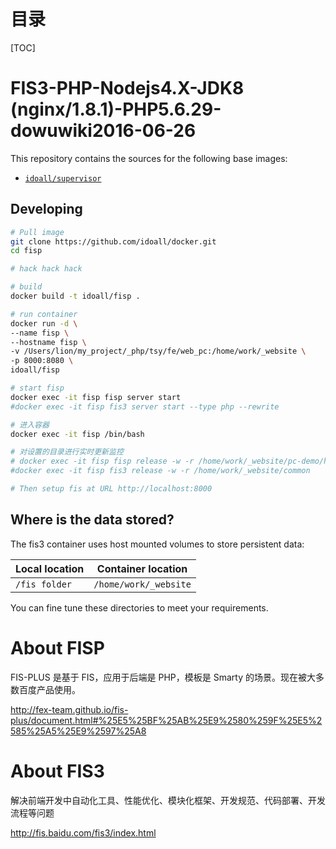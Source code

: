 # 目录

[TOC]

# FIS3-PHP-Nodejs4.X-JDK8 (nginx/1.8.1)-PHP5.6.29-dowuwiki2016-06-26



This repository contains the sources for the following base images:
- [`idoall/supervisor`](https://hub.docker.com/r/idoall/supervisor/)


## Developing

```bash
# Pull image
git clone https://github.com/idoall/docker.git
cd fisp

# hack hack hack

# build
docker build -t idoall/fisp .

# run container
docker run -d \
--name fisp \
--hostname fisp \
-v /Users/lion/my_project/_php/tsy/fe/web_pc:/home/work/_website \
-p 8000:8080 \
idoall/fisp

# start fisp
docker exec -it fisp fisp server start
#docker exec -it fisp fis3 server start --type php --rewrite

# 进入容器
docker exec -it fisp /bin/bash

# 对设置的目录进行实时更新监控
# docker exec -it fisp fisp release -w -r /home/work/_website/pc-demo/home
#docker exec -it fisp fis3 release -w -r /home/work/_website/common

# Then setup fis at URL http://localhost:8000

```


## Where is the data stored? 

The fis3 container uses host mounted volumes to store persistent data:

| Local location            | Container location |
| ------------------------- | ------------------ |
| `/fis folder` | `/home/work/_website`   |

You can fine tune these directories to meet your requirements.


# About FISP

FIS-PLUS 是基于 FIS，应用于后端是 PHP，模板是 Smarty 的场景。现在被大多数百度产品使用。

http://fex-team.github.io/fis-plus/document.html#%25E5%25BF%25AB%25E9%2580%259F%25E5%2585%25A5%25E9%2597%25A8

# About FIS3

解决前端开发中自动化工具、性能优化、模块化框架、开发规范、代码部署、开发流程等问题

http://fis.baidu.com/fis3/index.html